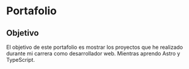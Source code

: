 # Portafolio

## Objetivo

El objetivo de este portafolio es mostrar los proyectos que he realizado durante mi carrera como desarrollador web. Mientras aprendo Astro y TypeScript.

